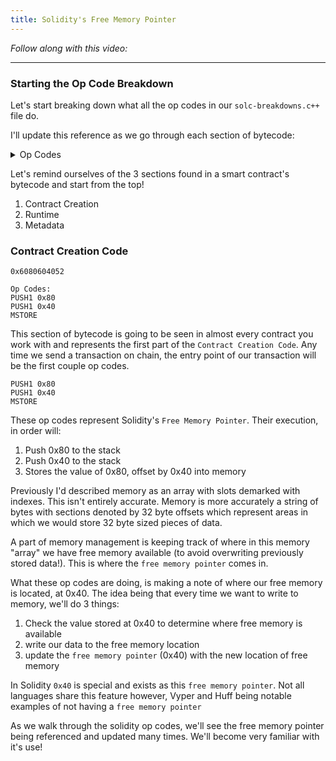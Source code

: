 ```yaml
---
title: Solidity's Free Memory Pointer
---
```


_Follow along with this video:_

---

### Starting the Op Code Breakdown

Let's start breaking down what all the op codes in our `solc-breakdowns.c++` file do.

I'll update this reference as we go through each section of bytecode:

<details>
<Summary> Op Codes </summary>

    bytecode - 0x6080604052348015600e575f80fd5b5060a58061001b5f395ff3fe6080604052348015600e575f80fd5b50600436106030575f3560e01c8063cdfead2e146034578063e026c017146045575b5f80fd5b6043603f3660046059565b5f55565b005b5f5460405190815260200160405180910390f35b5f602082840312156068575f80fd5b503591905056fea2646970667358fe1220fe01fe6c40d0ed98f16c7769ffde7109d5fe9f9dfefe31769a77032ceb92497a64736f6c63430008140033

```js
    PUSH1 0x80    //<---- We're starting here!
    PUSH1 0x40
    MSTORE
    CALLVALUE
    DUP1
    ISZERO
    PUSH1 0x0e
    JUMPI
    PUSH0
    DUP1
    REVERT
    JUMPDEST
    POP
    PUSH1 0xa5
    DUP1
    PUSH2 0x001b
    PUSH0
    CODECOPY
    PUSH0
    RETURN
    INVALID
    PUSH1 0x80
    PUSH1 0x40
    MSTORE
    CALLVALUE
    DUP1
    ISZERO
    PUSH1 0x0e
    JUMPI
    PUSH0
    DUP1
    REVERT
    JUMPDEST
    POP
    PUSH1 0x04
    CALLDATASIZE
    LT
    PUSH1 0x30
    JUMPI
    PUSH0
    CALLDATALOAD
    PUSH1 0xe0
    SHR
    DUP1
    PUSH4 0xcdfead2e
    EQ
    PUSH1 0x34
    JUMPI
    DUP1
    PUSH4 0xe026c017
    EQ
    PUSH1 0x45
    JUMPI
    JUMPDEST
    PUSH0
    DUP1
    REVERT
    JUMPDEST
    PUSH1 0x43
    PUSH1 0x3f
    CALLDATASIZE
    PUSH1 0x04
    PUSH1 0x59
    JUMP
    JUMPDEST
    PUSH0
    SSTORE
    JUMP
    JUMPDEST
    STOP
    JUMPDEST
    PUSH0
    SLOAD
    PUSH1 0x40
    MLOAD
    SWAP1
    DUP2
    MSTORE
    PUSH1 0x20
    ADD
    PUSH1 0x40
    MLOAD
    DUP1
    SWAP2
    SUB
    SWAP1
    RETURN
    JUMPDEST
    PUSH0
    PUSH1 0x20
    DUP3
    DUP5
    SUB
    SLT
    ISZERO
    PUSH1 0x68
    JUMPI
    PUSH0
    DUP1
    REVERT
    JUMPDEST
    POP
    CALLDATALOAD
    SWAP2
    SWAP1
    POP
    JUMP
    INVALID
    LOG2
    PUSH5 0x6970667358
    INVALID
    SLT
    KECCAK256
    INVALID
    ADD
    INVALID
    PUSH13 0x40d0ed98f16c7769ffde7109d5
    INVALID
    SWAP16
    SWAP14
    INVALID
    INVALID
    BALANCE
    PUSH23 0x9a77032ceb92497a64736f6c63430008140033
```

</details>


Let's remind ourselves of the 3 sections found in a smart contract's bytecode and start from the top!

1. Contract Creation
2. Runtime
3. Metadata

### Contract Creation Code

```
0x6080604052

Op Codes:
PUSH1 0x80
PUSH1 0x40
MSTORE
```

This section of bytecode is going to be seen in almost every contract you work with and represents the first part of the `Contract Creation Code`. Any time we send a transaction on chain, the entry point of our transaction will be the first couple op codes.

```
PUSH1 0x80
PUSH1 0x40
MSTORE
```

These op codes represent Solidity's `Free Memory Pointer`. Their execution, in order will:

1. Push 0x80 to the stack
2. Push 0x40 to the stack
3. Stores the value of 0x80, offset by 0x40 into memory

Previously I'd described memory as an array with slots demarked with indexes. This isn't entirely accurate. Memory is more accurately a string of bytes with sections denoted by 32 byte offsets which represent areas in which we would store 32 byte sized pieces of data.

A part of memory management is keeping track of where in this memory "array" we have free memory available (to avoid overwriting previously stored data!). This is where the `free memory pointer` comes in.

What these op codes are doing, is making a note of where our free memory is located, at 0x40. The idea being that every time we want to write to memory, we'll do 3 things:

1. Check the value stored at 0x40 to determine where free memory is available
2. write our data to the free memory location
3. update the `free memory pointer` (0x40) with the new location of free memory

In Solidity `0x40` is special and exists as this `free memory pointer`. Not all languages share this feature however, Vyper and Huff being notable examples of not having a `free memory pointer`

As we walk through the solidity op codes, we'll see the free memory pointer being referenced and updated many times. We'll become very familiar with it's use!
